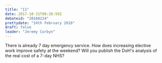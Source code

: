 ```yaml
---
title: "11"
date: 2017-10-31T08:26:59Z
debateid: "20160224"
prettydate: "24th February 2016"
draft: false
leader: "Jeremy Corbyn"
---
```


There is already 7 day emergency service. How does increasing elective work improve safety at the weekend? Will you publish the DoH's analysis of the real cost of a 7-day NHS?